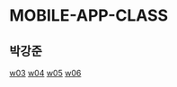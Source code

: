 # MOBILE-APP-CLASS

## 박강준

[w03](images/w03.png)
[w04](images/w04.png)
[w05](images/w05.png)
[w06](images/w06.png)
